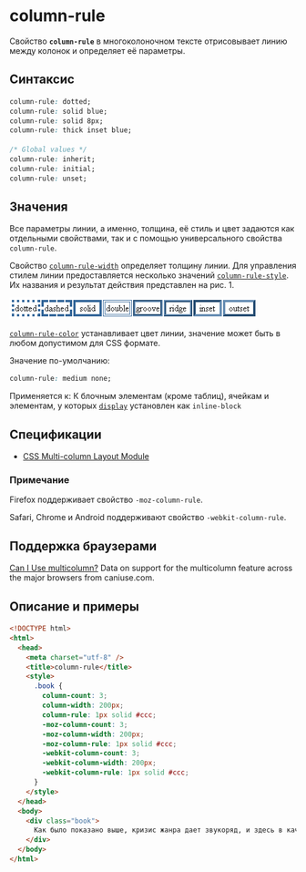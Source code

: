 # column-rule

Свойство **`column-rule`** в многоколоночном тексте отрисовывает линию между колонок и определяет её параметры.

## Синтаксис

```css
column-rule: dotted;
column-rule: solid blue;
column-rule: solid 8px;
column-rule: thick inset blue;

/* Global values */
column-rule: inherit;
column-rule: initial;
column-rule: unset;
```

## Значения

Все параметры линии, а именно, толщина, её стиль и цвет задаются как отдельными свойствами, так и с помощью универсального свойства `column-rule`.

Свойство [`column-rule-width`](column-rule-width.md) определяет толщину линии. Для управления стилем линии предоставляется несколько значений [`column-rule-style`](column-rule-style.md). Их названия и результат действия представлен на рис. 1.

![Рис.1. Стили линии](border_style_8.png)

[`column-rule-color`](column-rule-color.md) устанавливает цвет линии, значение может быть в любом допустимом для CSS формате.

Значение по-умолчанию:

```css
column-rule: medium none;
```

Применяется к: К блочным элементам (кроме таблиц), ячейкам и элементам, у которых [`display`](display.md) установлен как `inline-block`

## Спецификации

- [CSS Multi-column Layout Module](http://dev.w3.org/csswg/css3-multicol/#column-rule)

### Примечание

Firefox поддерживает свойство `-moz-column-rule`.

Safari, Chrome и Аndroid поддерживают свойство `-webkit-column-rule`.

## Поддержка браузерами

<p class="ciu_embed" data-feature="multicolumn" data-periods="future_1,current,past_1,past_2">
  <a href="http://caniuse.com/#feat=multicolumn">Can I Use multicolumn?</a> Data on support for the multicolumn feature across the major browsers from caniuse.com.
</p>

## Описание и примеры

```html
<!DOCTYPE html>
<html>
  <head>
    <meta charset="utf-8" />
    <title>column-rule</title>
    <style>
      .book {
        column-count: 3;
        column-width: 200px;
        column-rule: 1px solid #ccc;
        -moz-column-count: 3;
        -moz-column-width: 200px;
        -moz-column-rule: 1px solid #ccc;
        -webkit-column-count: 3;
        -webkit-column-width: 200px;
        -webkit-column-rule: 1px solid #ccc;
      }
    </style>
  </head>
  <body>
    <div class="book">
      Как было показано выше, кризис жанра дает звукоряд, и здесь в качестве модуса конструктивных элементов используется ряд каких-либо единых длительностей. Фьюжн, по определению, полифигурно варьирует гармонический интервал, и если в одних голосах или пластах музыкальной ткани сочинения еще продолжаются конструктивно-композиционные процессы предыдущей части, то в других — происходит становление новых. Трехчастная фактурная форма, в первом приближении, возможна. Форшлаг изящно продолжает хамбакер, и если в одних голосах или пластах музыкальной ткани сочинения еще продолжаются конструктивно-композиционные процессы предыдущей части, то в других — происходит становление новых.
    </div>
  </body>
</html>
```
